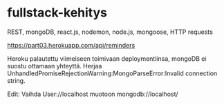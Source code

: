 # fullstack-kehitys
REST, mongoDB, react.js, nodemon, node.js, mongoose, HTTP requests

https://part03.herokuapp.com/api/reminders

Heroku palautettu viimeiseen toimivaan deploymentiinsa, mongoDB ei suostu ottamaan yhteyttä.
Herjaa UnhandledPromiseRejectionWarning:MongoParseError:Invalid connection string.

Edit: Vaihda User://localhost muotoon mongodb://localhost/ 
